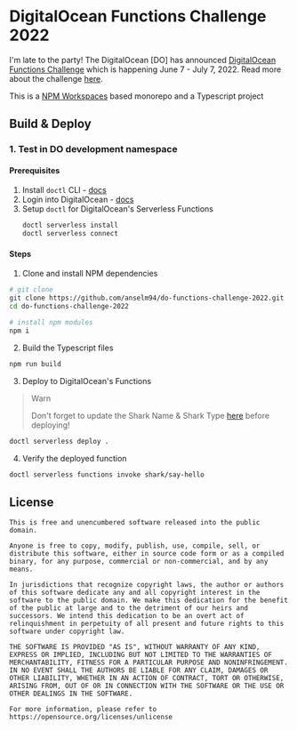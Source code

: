 # DigitalOcean Functions Challenge 2022

I'm late to the party! The DigitalOcean [DO] has announced [DigitalOcean Functions Challenge](https://www.digitalocean.com/community/pages/functions-challenge) which is happening June 7 - July 7, 2022. Read more about the challenge [here](https://www.digitalocean.com/community/pages/functions-challenge).

This is a [NPM Workspaces](https://docs.npmjs.com/cli/v8/using-npm/workspaces) based monorepo and a Typescript project

## Build & Deploy

### 1. Test in DO development namespace

#### Prerequisites

1. Install `doctl` CLI - [docs](https://docs.digitalocean.com/reference/doctl/how-to/install/)
2. Login into DigitalOcean - [docs](https://docs.digitalocean.com/reference/doctl/reference/auth/init/)
3. Setup `doctl` for DigitalOcean's Serverless Functions 
   ```sh
   doctl serverless install
   doctl serverless connect
   ```

#### Steps

1. Clone and install NPM dependencies

```sh
# git clone
git clone https://github.com/anselm94/do-functions-challenge-2022.git
cd do-functions-challenge-2022

# install npm modules
npm i
```

2. Build the Typescript files
```sh
npm run build
```

3. Deploy to DigitalOcean's Functions
> Warn
>
> Don't forget to update the Shark Name & Shark Type [here](./packages/shark/say-hello/index.ts#L6-L7) before deploying!
```sh
doctl serverless deploy .
```

4. Verify the deployed function
```sh
doctl serverless functions invoke shark/say-hello
```

## License

```
This is free and unencumbered software released into the public domain.

Anyone is free to copy, modify, publish, use, compile, sell, or distribute this software, either in source code form or as a compiled binary, for any purpose, commercial or non-commercial, and by any means.

In jurisdictions that recognize copyright laws, the author or authors of this software dedicate any and all copyright interest in the software to the public domain. We make this dedication for the benefit of the public at large and to the detriment of our heirs and successors. We intend this dedication to be an overt act of relinquishment in perpetuity of all present and future rights to this software under copyright law.

THE SOFTWARE IS PROVIDED "AS IS", WITHOUT WARRANTY OF ANY KIND, EXPRESS OR IMPLIED, INCLUDING BUT NOT LIMITED TO THE WARRANTIES OF MERCHANTABILITY, FITNESS FOR A PARTICULAR PURPOSE AND NONINFRINGEMENT. IN NO EVENT SHALL THE AUTHORS BE LIABLE FOR ANY CLAIM, DAMAGES OR OTHER LIABILITY, WHETHER IN AN ACTION OF CONTRACT, TORT OR OTHERWISE, ARISING FROM, OUT OF OR IN CONNECTION WITH THE SOFTWARE OR THE USE OR OTHER DEALINGS IN THE SOFTWARE.

For more information, please refer to https://opensource.org/licenses/unlicense
```
